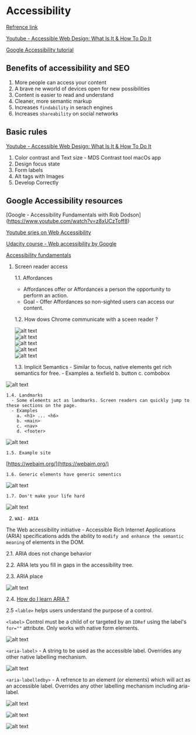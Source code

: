 # Accessibility 

[Refrence link](https://www.youtube.com/watch?v=HtTyRajRuyY&list=PLNYkxOF6rcICWx0C9LVWWVqvHlYJyqw7g&index=31) 


[Youtube - Accessible Web Design: What Is It & How To Do It](https://www.youtube.com/watch?v=-ao_Kc_8rpE)

[Google Accessibility tutorial](https://github.com/jkup/learn-a11y)


## Benefits of accessibility and SEO

1. More people can access your content
2. A brave ne wworld of devices open for new possibilities 
3. Content is easier to read and understand 
4. Cleaner, more semantic markup
5. Increases `findability` in serach engines 
6. Increases `shareability` on social networks





## Basic rules 
[Youtube - Accessible Web Design: What Is It & How To Do It](https://www.youtube.com/watch?v=-ao_Kc_8rpE)

1. Color contrast and Text size  - MDS Contrast tool macOs app
2. Design focus state
3. Form labels
4. Alt tags with Images 
5. Develop Correctly 


## Google Accessibility resources 

[Google  - Accessibility Fundamentals with Rob Dodson] (https://www.youtube.com/watch?v=z8xUCzToff8)

[Youtube sries on Web Accessibility](https://www.youtube.com/watch?v=g9Qff0b-lHk&list=PLNYkxOF6rcICWx0C9LVWWVqvHlYJyqw7g)

[Udacity course - Web accessibility by Google](https://www.udacity.com/course/web-accessibility--ud891)

[Accessibility fundamentals](https://developers.google.com/web/fundamentals/accessibility/)


1. Screen reader access 

    1.1.  Affordances  
      - Affordances offer or Affordances a person the opportunity to perform an action. 
      - Goal - Offer Affordances so non-sighted users can access our content.

    1.2. How dows Chrome communicate with a sceen reader ?

      ![alt text](./images/a11y_01.png)<br />
      ![alt text](./images/a11y_02.png)<br />
      ![alt text](./images/a11y_03.png)<br />
      ![alt text](./images/a11y_04.png)<br />
      ![alt text](./images/a11y_05.png)<br />


    1.3. Implicit Semantics 
        - Similar to focus, native elements get rich semantics for free.
        - Examples 
          a. texfield
          b. button
          c. combobox 

  ![alt text](./images/a11y_06.png)<br />

    1.4. Landmarks
      - Some elements act as landmarks. Screen readers can quickly jump to these sections on the page.
      - Examples 
        a. <h1> ... <h6>
        b. <main>
        c. <nav>
        d. <footer>

  ![alt text](./images/a11y_07.png)<br />

    1.5. Example site 
  
  [https://webaim.org/](https://webaim.org/)

    1.6. Generic elements have generic sementics

  ![alt text](./images/a11y_08.png)<br />


    1.7. Don't make your life hard 

  ![alt text](./images/a11y_09.png)<br />


2. `WAI- ARIA`
  
  The Web accessibility initiative - Accessible Rich Internet Applications (ARIA) specifications adds the ability to `modify and enhance the semantic meaning` of elements in the DOM.

2.1. ARIA does not change behavior 

2.2. ARIA lets you fill in gaps in the accessibility tree.

2.3. ARIA place 

![alt text](./images/a11y_10.png)<br />

2.4. [How do I learn ARIA ?](https://www.w3.org/TR/wai-aria-practices-1.1/)

2.5 `<lable>` helps users understand the purpose of a control.

  `<label>` Control must be a child of <label> or targeted by an `IDRef` using the label's `for=""` attribute. Only works with native form elements.

![alt text](./images/a11y_11.png)<br />

  `<aria-label>` - A string to be used as the accessible label. Overrides any other native labelling mechanism.

![alt text](./images/a11y_12.png)<br />


`<aria-labelledby>` - A refrence to an element (or elements) which will act as an accessible label. Overrides any other labelling mechanism including aria-label.

![alt text](./images/a11y_13.png)<br />

![alt text](./images/a11y_14.png)<br />

![alt text](./images/a11y_15.png)<br />

